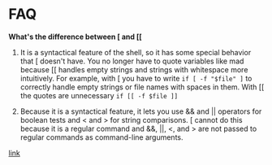 # FAQ

**What's the difference between [ and [[** 

1. It is a syntactical feature of the shell, so it has some special behavior that [ doesn't have. 
You no longer have to quote variables like mad because [[ handles empty strings and strings with whitespace more intuitively. 
For example, with [ you have to write `if [ -f "$file" ]` to correctly handle empty strings or file names with spaces in them. 
With [[ the quotes are unnecessary `if [[ -f $file ]]`

2. Because it is a syntactical feature, it lets you use && and || operators for boolean tests and < and > for string comparisons. 
[ cannot do this because it is a regular command and  &&, ||, <, and > are not passed to regular commands as command-line arguments.

[link](http://mywiki.wooledge.org/BashFAQ/031)